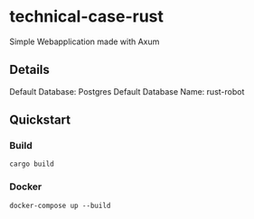 # technical-case-rust
Simple Webapplication made with Axum

## Details
Default Database: Postgres
Default Database Name: rust-robot

## Quickstart
### Build
```
cargo build
```

### Docker
```
docker-compose up --build
```